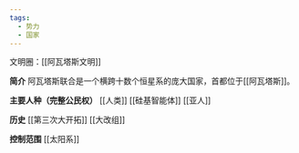 ```yaml
---
tags:
  - 势力
  - 国家
---
```

文明圈：[[阿瓦塔斯文明]]

**简介**
阿瓦塔斯联合是一个横跨十数个恒星系的庞大国家，首都位于[[阿瓦塔斯]]。

**主要人种（完整公民权）**
[[人类]]
[[硅基智能体]]
[[亚人]]

**历史**
[[第三次大开拓]]
[[大改组]]

**控制范围**
[[太阳系]]
